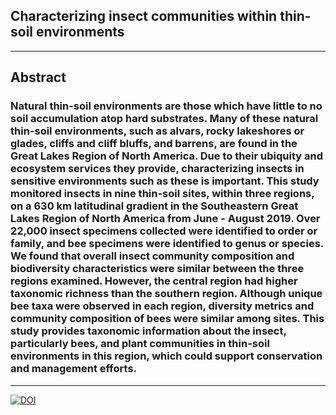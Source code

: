 ## Characterizing insect communities within thin-soil environments
---
## Abstract
### Natural thin-soil environments are those which have little to no soil accumulation atop hard substrates. Many of these natural thin-soil environments, such as alvars, rocky lakeshores or glades, cliffs and cliff bluffs, and barrens, are found in the Great Lakes Region of North America. Due to their ubiquity and ecosystem services they provide, characterizing insects in sensitive environments such as these is important. This study monitored insects in nine thin-soil sites, within three regions, on a 630 km latitudinal gradient in the Southeastern Great Lakes Region of North America from June - August 2019. Over 22,000 insect specimens collected were identified to order or family, and bee specimens were identified to genus or species. We found that overall insect community composition and biodiversity characteristics were similar between the three regions examined. However, the central region had higher taxonomic richness than the southern region. Although unique bee taxa were observed in each region, diversity metrics and community composition of bees were similar among sites. This study provides taxonomic information about the insect, particularly bees, and plant communities in thin-soil environments in this region, which could support conservation and management efforts.
---
[![DOI](https://zenodo.org/badge/504598064.svg)](https://zenodo.org/badge/latestdoi/504598064)

